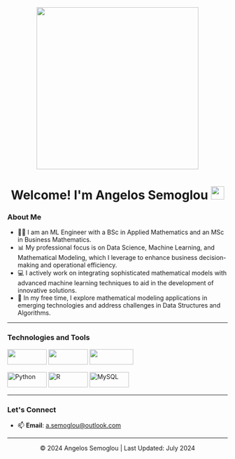 <div id="header" align="center">
  <img src="https://media.giphy.com/media/dWesBcTLavkZuG35MI/giphy.gif" width="370"/> 
</div>

<h1>
  <div align="center"> Welcome! I'm Angelos Semoglou
    <img src="https://media.giphy.com/media/hvRJCLFzcasrR4ia7z/giphy.gif" width="30px"/>
  </h1>

### About Me 
- :man_student: I am an ML Engineer with a BSc in Applied Mathematics and an MSc in Business Mathematics.
- 📊 My professional focus is on Data Science, Machine Learning, and Mathematical Modeling, which I leverage to enhance business decision-making and operational efficiency.
- 💻 I actively work on integrating sophisticated mathematical models with advanced machine learning techniques to aid in the development of innovative solutions.
- 🔬 In my free time, I explore mathematical modeling applications in emerging technologies and address challenges in Data Structures and Algorithms.

***

### Technologies and Tools
<img src="https://img.shields.io/badge/Python-3776AB?style=flat-square&logo=Python&logoColor=FFD43B" height="35" width="90"/> <img src="https://img.shields.io/badge/R-3776AB?style=flat-square&logo=R&logoColor=white" height="35" width="90"/> <img src="https://img.shields.io/badge/MySQL-3776AB?style=flat-square&logo=MySQL&logoColor=FFD43B" height="35" width="100"/>

<img src="https://upload.wikimedia.org/wikipedia/commons/c/c3/Python-logo-notext.svg" alt="Python" height="35" width="90"/>
<img src="https://upload.wikimedia.org/wikipedia/commons/1/1b/R_logo.svg" alt="R" height="35" width="90"/>
<img src="https://upload.wikimedia.org/wikipedia/en/6/62/MySQL.svg" alt="MySQL" height="35" width="90"/>

***

### Let's Connect
- 📫 **Email**: [a.semoglou@outlook.com](mailto:a.semoglou@outlook.com)

</div>

<footer>
  <hr>
  <p align="center">© 2024 Angelos Semoglou | Last Updated: July 2024</p>
</footer>
